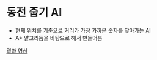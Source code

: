 # 동전 줍기 AI

- 현재 위치를 기준으로 거리가 가장 가까운 숫자를 찾아가는 AI
- A* 알고리듬을 바탕으로 해서 만들어봄

[결과 영상](https://youtu.be/ZAvOzUcr9nI?feature=shared)